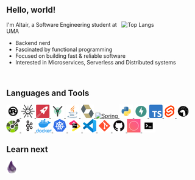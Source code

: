 ## Hello, world!

<a href="https://github.com/anuraghazra/github-readme-stats">
  <!--
  Width refers to the document's width. Using a 40% allows GitHub's iOS app to
  look decent
  -->
  <img align="right" width="40%" alt="Top Langs"
       src="https://github-readme-stats.vercel.app/api/top-langs/?username=Altair-Bueno&layout=compact&langs_count=6&exclude_repo=Demeter%2Cvideojuegos-uma&hide=Jupyter+Notebook%2CVue&hide_title=true&theme=transparent">
</a>

I'm Altair, a Software Engineering student at UMA

- Backend nerd
- Fascinated by functional programming
- Focused on building fast & reliable software
- Interested in Microservices, Serverless and Distributed systems

<br/>

## Languages and Tools

<div>
  <!--Rust-->
  <a href="https://www.rust-lang.org">
    <img alt="Rust" height="35px" src=".github/resources/rust.png">
  </a>
  <!--Tokio-->
  <a href="https://tokio.rs">
    <img alt="Tokio" height="35px" src=".github/resources/tokio.png">
  </a>
  <!--Rocket-->
  <a href="https://rocket.rs">
    <img alt="Rocket" height="35px" src=".github/resources/rocket.png">
  </a>
  <!--Yew-->
  <a href="https://yew.rs/">
    <img alt="Yew" height="35px" src=".github/resources/yew.png">
  </a>
  <!--Java-->
  <a href="https://www.oracle.com/java/">
    <img alt="Java" height="35px" src=".github/resources/java.svg">
  </a>
  <!--Hibernate-->
  <a href="https://hibernate.org/">
    <img alt="Hibernate" height="35px" src=".github/resources/hibernate.svg">
  </a>
  <!--Spring-->
  <a href="https://spring.io/">
    <img alt="Spring" height="35px" src=".github/resources/spring.ico">
  </a>
  <!--Python-->
  <a href="https://www.python.org/">
    <img alt="Python" height="35px" src=".github/resources/python.png">
  </a>
  <!--FastAPI-->
  <a href="https://fastapi.tiangolo.com">
    <img alt="FastAPI" height="35px" src=".github/resources/fastapi.svg">
  </a>
  <!--TypeScript-->
  <a href="https://www.typescriptlang.org/">
    <img alt="TypeScript" height="35px" src=".github/resources/ts.svg">
  </a>
  <!--Svelte-->
  <a href="https://svelte.dev">
    <img alt="Svelte" height="35px" src=".github/resources/svelte.svg">
  </a>
  <!--Deno-->
  <a href="https://deno.land">
    <img alt="Deno" height="35px" src=".github/resources/deno.svg">
  </a>
  <!--Open API-->
  <a href="https://www.openapis.org">
    <img alt="Open API" height="35px" src=".github/resources/openapi.svg">
  </a>
  <!--Apache Kafka-->
  <a href="https://kafka.apache.org/">
    <img alt="Apache Kafka" height="35px" src=".github/resources/kafka.png">
  </a>
  <!--Docker-->
  <a href="https://www.docker.com/">
    <img alt="Docker" height="35px" src=".github/resources/docker.png">
  </a>
  <!--Kubernetes-->
  <a href="https://kubernetes.io/">
    <img alt="Kubernetes" height="35px" src=".github/resources/kubernetes.svg">
  </a>
  <!--JetBrains Tools-->
  <a href="https://www.jetbrains.com">
    <img alt="JetBrains Tools" height="35px" src=".github/resources/jetbrains.png">
  </a>
  <!--Visual Studio Code-->
  <a href="https://code.visualstudio.com/">
    <img alt="Visual Studio Code" height="35px" src=".github/resources/code.png">
  </a>
  <!--Git-->
  <a href="https://git-scm.com/">
    <img alt="Git" height="35px" src=".github/resources/git.png">
  </a>
  <!--GitHub-->
  <a href="https://github.com/">
    <img alt="GitHub" height="35px" src=".github/resources/github.png">
  </a>
  <!--Conventional commits-->
  <a href="https://www.conventionalcommits.org/">
    <img alt="Conventional commits" height="35px" src=".github/resources/conventional-commits.png">
  </a>
  <!--UNIX OS-->
  <a href="">
    <img alt="UNIX OS" height="35px" src=".github/resources/unixtermpng.png">
  </a>
</div>

## Learn next

<div>
  <!--Elixir-->
  <a href="https://elixir-lang.org/">
    <img alt="Elixir" height="35px" src=".github/resources/elixir.png">
  </a>
</div>